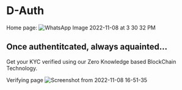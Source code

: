 # D-Auth
Home page:
![WhatsApp Image 2022-11-08 at 3 30 32 PM](https://user-images.githubusercontent.com/70687348/200550756-f8a8e73c-9c9d-465b-a87c-0aa1216ab437.jpeg)

## Once authentitcated, always aquainted...

Get your KYC verified using our Zero Knowledge based BlockChain Technology.

Verifying page
![Screenshot from 2022-11-08 16-51-35](https://user-images.githubusercontent.com/70687348/200551626-52054182-1999-4be8-93ad-df12481d3ee3.png)

